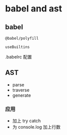 # babel and ast

## babel

`@babel/polyfill`

`useBuiltins`

.babelrc 配置

## AST

- parse
- traverse
- generate

### 应用

- 加上 try catch
- 为 console.log 加上行数